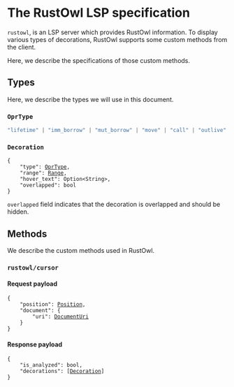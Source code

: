 # The RustOwl LSP specification

`rustowl`, is an LSP server which provides RustOwl information.
To display various types of decorations, RustOwl supports some custom methods from the client.

Here, we describe the specifications of those custom methods.

## Types

Here, we describe the types we will use in this document.

### `OprType`

<!-- prettier-ignore-start -->
```typescript
"lifetime" | "imm_borrow" | "mut_borrow" | "move" | "call" | "outlive" | "shared_mut"
```
<!-- prettier-ignore-end -->

### `Decoration`

<pre><code>{
    "type": <a href="#oprtype">OprType</a>,
    "range": <a href="https://microsoft.github.io/language-server-protocol/specifications/lsp/3.17/specification/#range">Range</a>,
    "hover_text": Option&lt;String&gt;,
    "overlapped": bool
}
</code></pre>

`overlapped` field indicates that the decoration is overlapped and should be hidden.

## Methods

We describe the custom methods used in RustOwl.

### `rustowl/cursor`

#### Request payload

<pre><code>{
    "position": <a href="https://microsoft.github.io/language-server-protocol/specifications/lsp/3.17/specification/#position">Position</a>,
    "document": {
        "uri": <a href="https://microsoft.github.io/language-server-protocol/specifications/lsp/3.17/specification/#documentUri">DocumentUri</a>
    }
}
</code></pre>

#### Response payload

<pre><code>{
    "is_analyzed": bool,
    "decorations": [<a href="#decoration">Decoration</a>]
}
</code></pre>

